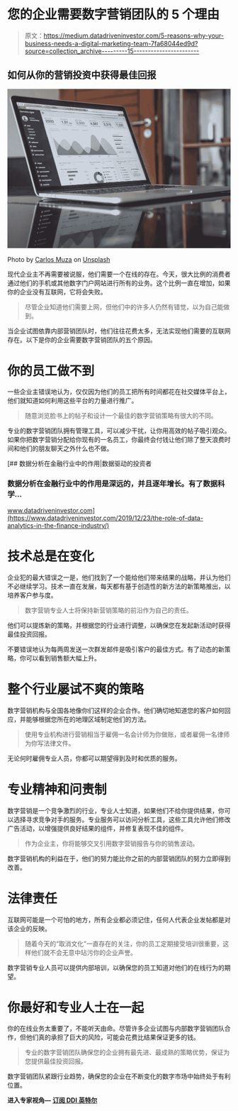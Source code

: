 # 您的企业需要数字营销团队的 5 个理由

> 原文：<https://medium.datadriveninvestor.com/5-reasons-why-your-business-needs-a-digital-marketing-team-7fa68044ed9d?source=collection_archive---------15----------------------->

## 如何从你的营销投资中获得最佳回报

![](img/0d46ea614e679c951310e8cc73d882bb.png)

Photo by [Carlos Muza](https://unsplash.com/@kmuza?utm_source=unsplash&utm_medium=referral&utm_content=creditCopyText) on [Unsplash](https://unsplash.com/s/photos/digital-marketing?utm_source=unsplash&utm_medium=referral&utm_content=creditCopyText)

现代企业主不再需要被说服，他们需要一个在线的存在。今天，很大比例的消费者通过他们的手机或其他数字门户网站进行所有的业务。这个比例一直在增加，如果你的企业没有互联网，它将会失败。

> 尽管企业知道他们需要上网，但他们中的许多人仍然有错觉，以为自己能做到。

当企业试图依靠内部营销团队时，他们往往花费太多，无法实现他们需要的互联网存在。以下是你的企业需要数字营销团队的五个原因。

# 你的员工做不到

一些企业主错误地认为，仅仅因为他们的员工把所有时间都花在社交媒体平台上，他们就知道如何利用这些平台的力量进行推广。

> 随意浏览脸书上的帖子和设计一个最佳的数字营销策略有很大的不同。

专业的数字营销团队拥有管理工具，可以减少干扰，让你用高效的帖子吸引观众。如果你把数字营销分配给你现有的一名员工，你最终会付钱让他们除了整天浪费时间和他们的朋友聊天之外什么也不做。

[](https://www.datadriveninvestor.com/2019/12/23/the-role-of-data-analytics-in-the-finance-industry/) [## 数据分析在金融行业中的作用|数据驱动的投资者

### 数据分析在金融行业中的作用是深远的，并且逐年增长。有了数据科学…

www.datadriveninvestor.com](https://www.datadriveninvestor.com/2019/12/23/the-role-of-data-analytics-in-the-finance-industry/) 

# 技术总是在变化

企业犯的最大错误之一是，他们找到了一个能给他们带来结果的战略，并认为他们不必继续学习。技术一直在发展，每天都有基于创造性的新方法的新策略推出，以培养客户参与度。

> 数字营销专业人士将保持新营销策略的前沿作为自己的责任。

他们可以提炼新的策略，并根据您的行业进行调整，以确保您在发起新活动时获得最佳投资回报。

不要错误地认为每两周发送一次群发邮件是吸引客户的最佳方式。有了动态的新策略，你可以看到销售额大幅上升。

# 整个行业屡试不爽的策略

数字营销机构与全国各地像你们这样的企业合作。他们确切地知道您的客户如何回应，并能够根据您所在的地理区域制定他们的方法。

> 使用专业机构进行营销相当于雇佣一名会计师为你做账，或者雇佣一名律师为你写法律文件。

无论何时雇佣专业人员，你都可以期望得到及时和优质的服务。

# 专业精神和问责制

数字营销是一个竞争激烈的行业，专业人士知道，如果他们不给你提供结果，你可以选择寻求竞争对手的服务。专业服务可以访问分析工具，这些工具允许他们修改广告活动，以增强提供良好结果的组件，并修复表现不佳的组件。

> 作为企业主，你将能够交叉引用数字营销报告与你的销售波动。

数字营销机构的利益在于，他们的努力能比你之前的内部营销团队的努力立即得到改善。

# 法律责任

互联网可能是一个可怕的地方，所有企业都必须记住，任何人代表企业发帖都是对该企业的反映。

> 随着今天的“取消文化”一直存在的关注，你的员工定期接受培训很重要，这样他们就不会无意中玷污你的企业声誉。

数字营销专业人员可以提供内部培训，以确保您的员工知道对他们的在线行为的期望。

# 你最好和专业人士在一起

你的在线业务太重要了，不能听天由命。尽管许多企业试图与内部数字营销团队合作，但他们真的承担了巨大的风险，可能会花费比结果保证更多的钱。

> 专业的数字营销团队确保您的企业拥有最先进、最成熟的策略优势，保证为您提供最佳投资回报。

数字营销团队紧跟行业趋势，确保您的企业在不断变化的数字市场中始终处于有利位置。

**进入专家视角—** [**订阅 DDI 英特尔**](https://datadriveninvestor.com/ddi-intel)